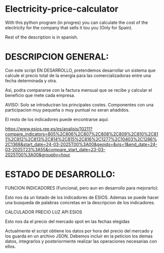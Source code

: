 # Electricity-price-calculator  




With this python program (in progres) you can calculate the cost of the electricity for the company that sells it tou you (Only for Spain).

Rest of the description is in spanish.


# DESCRIPCION GENERAL:

Con este script EN DESARROLLO, pretendemos desarrollar un sistema que calcule el precio total de la energia para las comercializadoras entre una fecha determinada y otra.

Asi, podra compararse con la factura mensual que se recibe y calcular el beneficio que mete cada empresa.

AVISO:  Solo se introduciran los principales costes.  Componentes con una participacion muy pequeña o muy puntual no seran añadidos.

El resto de los indicadores puede encontrarse aqui:

https://www.esios.ree.es/es/analisis/10211?compare_indicators=805%2C806%2C807%2C808%2C809%2C810%2C811%2C812%2C813%2C814%2C815%2C816%2C1277%2C10403%2C1286%2C1368&start_date=24-03-2025T00%3A00&geoids=&vis=1&end_date=24-03-2025T23%3A55&compare_start_date=23-03-2025T00%3A00&groupby=hour



# ESTADO DE DESARROLLO:

FUNCION INDICADORES (Funcional, pero aun en desarrollo para mejorarlo):  

Esto nos da un listado de los indicadores de ESIOS.  Ademas se puede hacer una busqueda de palabras concretas en la descripcion de los indicadores.


CALCULADOR PRECIO LUZ API ESIOS 

Esto nos da el precio del mercado spot en las fechas elegidas

Actualmente el script obtiene los datos por hora del precio del mercado y los guarda en un archivo JSON.
Debemos incluir en la peticion los demas datos, integrarlos y posteriormente realizar las operaciones necesarias con ellos.

